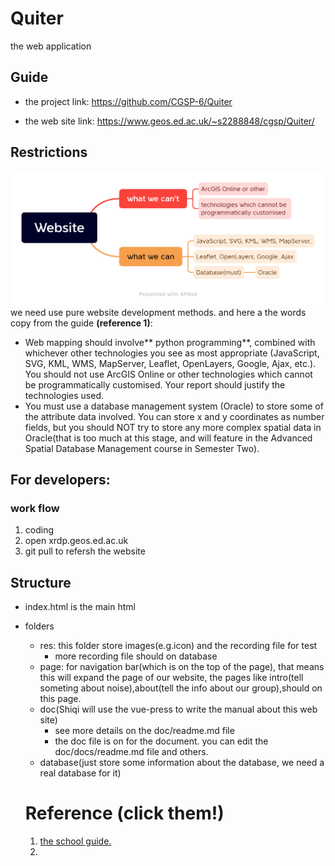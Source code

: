 # Quiter
the web application
## Guide

- the project link: https://github.com/CGSP-6/Quiter 

- the web site link: https://www.geos.ed.ac.uk/~s2288848/cgsp/Quiter/ 
## Restrictions
![the png](./res/img/Website.png)
we need use pure website development methods.
and here a the words copy from the guide **(reference 1)**:

- Web mapping should involve** python programming**, combined with whichever other
technologies you see as most appropriate (JavaScript, SVG, KML, WMS, MapServer,
Leaflet, OpenLayers, Google, Ajax, etc.). You should not use ArcGIS Online or other
technologies which cannot be programmatically customised. Your report should justify the
technologies used.
- You must use a database management system (Oracle) to store some of the attribute data
involved. You can store x and y coordinates as number fields, but you should NOT try to
store any more complex spatial data in Oracle(that is too much at this stage, and will feature in the Advanced Spatial Database Management course in Semester Two).

## For developers:
### work flow
1. coding
2. open xrdp.geos.ed.ac.uk
3. git pull to refersh the website
## Structure
- index.html is the main html
- folders
  - res: this folder store images(e.g.icon) and the recording file for test
    - more recording file should on database
  - page: for navigation bar(which is on the top of the page), that means this will expand the page of our website, the pages like intro(tell someting about noise),about(tell the info about our group),should on this page.
  - doc(Shiqi will use the vue-press to write the manual about this web site)
    - see more details on the doc/readme.md file
    - the doc file is on for the document. you can edit the doc/docs/readme.md file and others.
  - database(just store some information about the database, we need a real database for it)

  # Reference (click them!)
  1. [the school guide.](https://www.geos.ed.ac.uk/~bmg/teaching/rppp/week3/Capital%20Greenspaces%20Project.pdf)
  2. 
